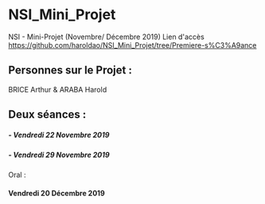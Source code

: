 # NSI_Mini_Projet
NSI - Mini-Projet (Novembre/ Décembre 2019)
Lien d'accès https://github.com/haroldao/NSI_Mini_Projet/tree/Premiere-s%C3%A9ance

## Personnes sur le Projet : ## 
BRICE Arthur & ARABA Harold

## Deux séances :
##### - Vendredi 22 Novembre 2019
##### - Vendredi 29 Novembre 2019

Oral :

#### Vendredi 20 Décembre 2019

